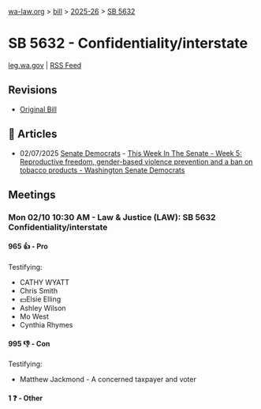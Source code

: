 [wa-law.org](/) > [bill](/bill/) > [2025-26](/bill/2025-26/) > [SB 5632](/bill/2025-26/sb/5632/)

# SB 5632 - Confidentiality/interstate
[leg.wa.gov](https://app.leg.wa.gov/billsummary?BillNumber=5632&Year=2025&Initiative=false) | [RSS Feed](./rss.xml)

## Revisions
* [Original Bill](1/)

## 📰 Articles
* 02/07/2025 [Senate Democrats](/org/senate_democrats/) - [This Week In The Senate - Week 5: Reproductive freedom, gender-based violence prevention and a ban on tobacco products - Washington Senate Democrats](https://senatedemocrats.wa.gov/blog/2025/02/07/this-week-in-the-senate-week-5-reproductive-freedom-gender-based-violence-prevention-and-a-ban-on-tobacco-products/#:~:text=Senate%20Bill%205632)

## Meetings
### Mon 02/10 10:30 AM - Law & Justice (LAW): SB 5632 Confidentiality/interstate
#### 965 👍 - Pro
Testifying:
* CATHY WYATT
* Chris Smith
* 💵Elsie Elling
* Ashley Wilson
* Mo West
* Cynthia Rhymes

#### 995 👎 - Con
Testifying:
* Matthew Jackmond - A concerned taxpayer and voter

#### 1 ❓ - Other
